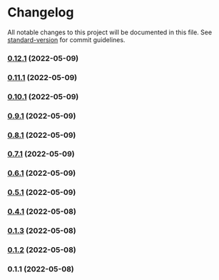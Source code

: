 # Changelog

All notable changes to this project will be documented in this file. See [standard-version](https://github.com/conventional-changelog/standard-version) for commit guidelines.

### [0.12.1](https://github.com/ekrata/svelte-common/compare/v0.12.0...v0.12.1) (2022-05-09)

### [0.11.1](https://github.com/ekrata/svelte-common/compare/v0.11.0...v0.11.1) (2022-05-09)

### [0.10.1](https://github.com/ekrata/svelte-common/compare/v0.10.0...v0.10.1) (2022-05-09)

### [0.9.1](https://github.com/ekrata/svelte-common/compare/v0.9.0...v0.9.1) (2022-05-09)

### [0.8.1](https://github.com/ekrata/svelte-common/compare/v0.8.0...v0.8.1) (2022-05-09)

### [0.7.1](https://github.com/ekrata/svelte-common/compare/v0.7.0...v0.7.1) (2022-05-09)

### [0.6.1](https://github.com/ekrata/svelte-common/compare/v0.6.0...v0.6.1) (2022-05-09)

### [0.5.1](https://github.com/ekrata/svelte-common/compare/v0.5.0...v0.5.1) (2022-05-09)

### [0.4.1](https://github.com/ekrata/svelte-common/compare/v0.4.0...v0.4.1) (2022-05-08)

### [0.1.3](https://github.com/ekrata/svelte-common/compare/v0.1.2...v0.1.3) (2022-05-08)

### [0.1.2](https://github.com/ekrata/svelte-common/compare/v0.1.1...v0.1.2) (2022-05-08)

### 0.1.1 (2022-05-08)
